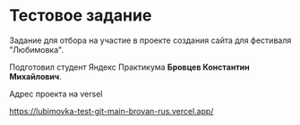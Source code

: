 Тестовое задание
===========

Задание для отбора на участие в проекте создания сайта для фестиваля "Любимовка".

Подготовил студент Яндекс Практикума **Бровцев Константин Михайлович**.

Адрес проекта на versel

https://lubimovka-test-git-main-brovan-rus.vercel.app/
